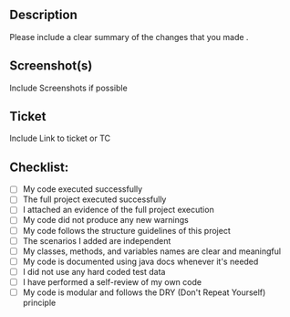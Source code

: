 ## Description

Please include a clear summary of the changes that you made .

## Screenshot(s)

Include Screenshots if possible

## Ticket

Include Link to ticket or TC

## Checklist:

- [ ] My code executed successfully
- [ ] The full project executed successfully
- [ ] I attached an evidence of the full project execution
- [ ] My code did not produce any new warnings
- [ ] My code follows the structure guidelines of this project
- [ ] The scenarios I added are independent
- [ ] My classes, methods, and variables names are clear and meaningful
- [ ] My code is documented using java docs whenever it's needed
- [ ] I did not use any hard coded test data
- [ ] I have performed a self-review of my own code
- [ ] My code is modular and follows the DRY (Don't Repeat Yourself) principle